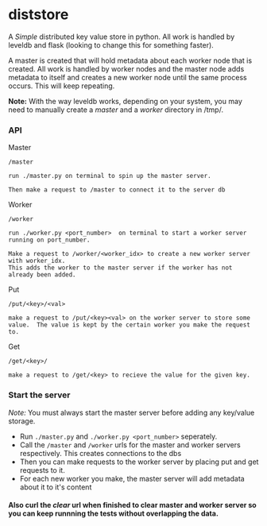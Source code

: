 # diststore

A *Simple* distributed key value store in python. All work is handled by leveldb and flask (looking to change this for something faster).

A master is created that will hold metadata about each worker node that is created. All work is handled by worker nodes and the master node adds metadata to itself and creates a new worker node until the same process occurs. This will keep repeating.

**Note:** With the way leveldb works, depending on your system, you may need to manually create a *master* and a *worker* directory in /tmp/.


### API
Master
```
/master

run ./master.py on terminal to spin up the master server. 

Then make a request to /master to connect it to the server db 
```
Worker
```
/worker

run ./worker.py <port_number>  on terminal to start a worker server running on port_number. 

Make a request to /worker/<worker_idx> to create a new worker server with worker_idx.
This adds the worker to the master server if the worker has not already been added.

```
Put
```
/put/<key>/<val>

make a request to /put/<key><val> on the worker server to store some value.  The value is kept by the certain worker you make the request to. 
```
Get
```
/get/<key>/

make a request to /get/<key> to recieve the value for the given key.
```

### Start the server
*Note:* You must always start the master server before adding any key/value storage.

- Run `./master.py` and `./worker.py <port_number>` seperately. 
- Call the `/master` and `/worker` urls for the master and worker servers respectively. This creates connections to the dbs
- Then you can make requests to the worker server by placing put and get requests to it.
- For each new worker you make, the master server will add metadata about it to it's content

#### Also curl the *clear* url when finished to clear master and worker server so you can keep runnning the tests without overlapping the data.

